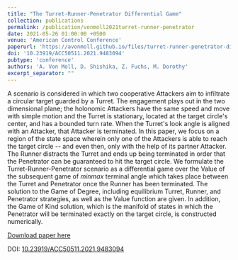 ```yaml
---
title: "The Turret-Runner-Penetrator Differential Game"
collection: publications
permalink: /publication/vonmoll2021turret-runner-penetrator
date: 2021-05-26 01:00:00 +0500
venue: 'American Control Conference'
paperurl: 'https://avonmoll.github.io/files/turret-runner-penetrator-differential-game.pdf'
doi: '10.23919/ACC50511.2021.9483094'
pubtype: 'conference'
authors: 'A. Von Moll, D. Shishika, Z. Fuchs, M. Dorothy'
excerpt_separator: ""
---
```

A scenario is considered in which two cooperative Attackers aim to infiltrate a circular target guarded by a Turret. The engagement plays out in the two dimensional plane; the holonomic Attackers have the same speed and move with simple motion and the Turret is stationary, located at the target circle&apos;s center, and has a bounded turn rate. When the Turret&apos;s look angle is aligned with an Attacker, that Attacker is terminated. In this paper, we focus on a region of the state space wherein only one of the Attackers is able to reach the target circle -- and even then, only with the help of its partner Attacker. The Runner distracts the Turret and ends up being terminated in order that the Penetrator can be guaranteed to hit the target circle. We formulate the Turret-Runner-Penetrator scenario as a differential game over the Value of the subsequent game of $minmax$ terminal angle which takes place between the Turret and Penetrator once the Runner has been terminated. The solution to the Game of Degree, including equilibrium Turret, Runner, and Penetrator strategies, as well as the Value function are given. In addition, the Game of Kind solution, which is the manifold of states in which the Penetrator will be terminated exactly on the target circle, is constructed numerically.

[Download paper here](https://avonmoll.github.io/files/turret-runner-penetrator-differential-game.pdf)

DOI: [10.23919/ACC50511.2021.9483094](https://doi.org/10.23919/ACC50511.2021.9483094)